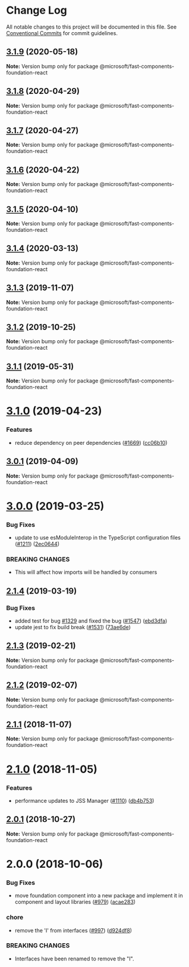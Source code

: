 # Change Log

All notable changes to this project will be documented in this file.
See [Conventional Commits](https://conventionalcommits.org) for commit guidelines.

## [3.1.9](https://github.com/Microsoft/fast/compare/@microsoft/fast-components-foundation-react@3.1.8...@microsoft/fast-components-foundation-react@3.1.9) (2020-05-18)

**Note:** Version bump only for package @microsoft/fast-components-foundation-react





## [3.1.8](https://github.com/Microsoft/fast/compare/@microsoft/fast-components-foundation-react@3.1.7...@microsoft/fast-components-foundation-react@3.1.8) (2020-04-29)

**Note:** Version bump only for package @microsoft/fast-components-foundation-react





## [3.1.7](https://github.com/Microsoft/fast/compare/@microsoft/fast-components-foundation-react@3.1.6...@microsoft/fast-components-foundation-react@3.1.7) (2020-04-27)

**Note:** Version bump only for package @microsoft/fast-components-foundation-react





## [3.1.6](https://github.com/Microsoft/fast/compare/@microsoft/fast-components-foundation-react@3.1.5...@microsoft/fast-components-foundation-react@3.1.6) (2020-04-22)

**Note:** Version bump only for package @microsoft/fast-components-foundation-react





## [3.1.5](https://github.com/Microsoft/fast/compare/@microsoft/fast-components-foundation-react@3.1.4...@microsoft/fast-components-foundation-react@3.1.5) (2020-04-10)

**Note:** Version bump only for package @microsoft/fast-components-foundation-react





## [3.1.4](https://github.com/Microsoft/fast/compare/@microsoft/fast-components-foundation-react@3.1.3...@microsoft/fast-components-foundation-react@3.1.4) (2020-03-13)

**Note:** Version bump only for package @microsoft/fast-components-foundation-react





## [3.1.3](https://github.com/Microsoft/fast/compare/@microsoft/fast-components-foundation-react@3.1.2...@microsoft/fast-components-foundation-react@3.1.3) (2019-11-07)

**Note:** Version bump only for package @microsoft/fast-components-foundation-react





## [3.1.2](https://github.com/Microsoft/fast/compare/@microsoft/fast-components-foundation-react@3.1.1...@microsoft/fast-components-foundation-react@3.1.2) (2019-10-25)

**Note:** Version bump only for package @microsoft/fast-components-foundation-react





## [3.1.1](https://github.com/Microsoft/fast/compare/@microsoft/fast-components-foundation-react@3.1.0...@microsoft/fast-components-foundation-react@3.1.1) (2019-05-31)

**Note:** Version bump only for package @microsoft/fast-components-foundation-react





# [3.1.0](https://github.com/Microsoft/fast/compare/@microsoft/fast-components-foundation-react@3.0.1...@microsoft/fast-components-foundation-react@3.1.0) (2019-04-23)


### Features

* reduce dependency on peer dependencies ([#1669](https://github.com/Microsoft/fast/issues/1669)) ([cc06b10](https://github.com/Microsoft/fast/commit/cc06b10))





## [3.0.1](https://github.com/Microsoft/fast/compare/@microsoft/fast-components-foundation-react@3.0.0...@microsoft/fast-components-foundation-react@3.0.1) (2019-04-09)

**Note:** Version bump only for package @microsoft/fast-components-foundation-react





# [3.0.0](https://github.com/Microsoft/fast/compare/@microsoft/fast-components-foundation-react@2.1.4...@microsoft/fast-components-foundation-react@3.0.0) (2019-03-25)


### Bug Fixes

* update to use esModuleInterop in the TypeScript configuration files ([#1211](https://github.com/Microsoft/fast/issues/1211)) ([2ec0644](https://github.com/Microsoft/fast/commit/2ec0644))


### BREAKING CHANGES

* This will affect how imports will be handled by
consumers





## [2.1.4](https://github.com/Microsoft/fast/compare/@microsoft/fast-components-foundation-react@2.1.3...@microsoft/fast-components-foundation-react@2.1.4) (2019-03-19)


### Bug Fixes

* added test for bug [#1329](https://github.com/Microsoft/fast/issues/1329) and fixed the bug ([#1547](https://github.com/Microsoft/fast/issues/1547)) ([ebd3dfa](https://github.com/Microsoft/fast/commit/ebd3dfa))
* update jest to fix build break ([#1531](https://github.com/Microsoft/fast/issues/1531)) ([73ae6de](https://github.com/Microsoft/fast/commit/73ae6de))





## [2.1.3](https://github.com/Microsoft/fast/compare/@microsoft/fast-components-foundation-react@2.1.2...@microsoft/fast-components-foundation-react@2.1.3) (2019-02-21)

**Note:** Version bump only for package @microsoft/fast-components-foundation-react





## [2.1.2](https://github.com/Microsoft/fast/compare/@microsoft/fast-components-foundation-react@2.1.1...@microsoft/fast-components-foundation-react@2.1.2) (2019-02-07)

**Note:** Version bump only for package @microsoft/fast-components-foundation-react





## [2.1.1](https://github.com/Microsoft/fast/compare/@microsoft/fast-components-foundation-react@2.1.0...@microsoft/fast-components-foundation-react@2.1.1) (2018-11-07)

**Note:** Version bump only for package @microsoft/fast-components-foundation-react





# [2.1.0](https://github.com/Microsoft/fast/compare/@microsoft/fast-components-foundation-react@2.0.1...@microsoft/fast-components-foundation-react@2.1.0) (2018-11-05)


### Features

* performance updates to JSS Manager ([#1110](https://github.com/Microsoft/fast/issues/1110)) ([db4b753](https://github.com/Microsoft/fast/commit/db4b753))





## [2.0.1](https://github.com/Microsoft/fast/compare/@microsoft/fast-components-foundation-react@2.0.0...@microsoft/fast-components-foundation-react@2.0.1) (2018-10-27)

**Note:** Version bump only for package @microsoft/fast-components-foundation-react





# 2.0.0 (2018-10-06)


### Bug Fixes

* move foundation component into a new package and implement it in component and layout libraries ([#979](https://github.com/Microsoft/fast/issues/979)) ([acae283](https://github.com/Microsoft/fast/commit/acae283))


### chore

* remove the 'I' from interfaces ([#997](https://github.com/Microsoft/fast/issues/997)) ([d924df8](https://github.com/Microsoft/fast/commit/d924df8))


### BREAKING CHANGES

* Interfaces have been renamed to remove the "I".

